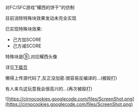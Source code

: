 对FC/SFC游戏"耀西的饼干"的仿制

目前消除特殊块效果发动未完全实现

已实现特殊块效果:
  * 己方加SCORE
  * 己方减SCORE

特殊块是⑨,对应耀西头像

详见[下载页](https://code.google.com/p/cirnocookies/downloads/list)

懒得上传源代码了,反正没加密.很容易反编译的...(被殴打)

有人来鸟这玩意我会很高兴的...(再次被殴打)


![https://cirnocookies.googlecode.com/files/ScreenShot.png](https://cirnocookies.googlecode.com/files/ScreenShot.png)